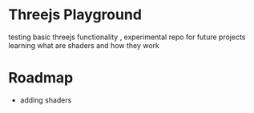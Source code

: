 # Threejs Playground

testing basic threejs functionality , experimental repo for future projects
learning what are shaders and how they work


# Roadmap
- adding shaders 
